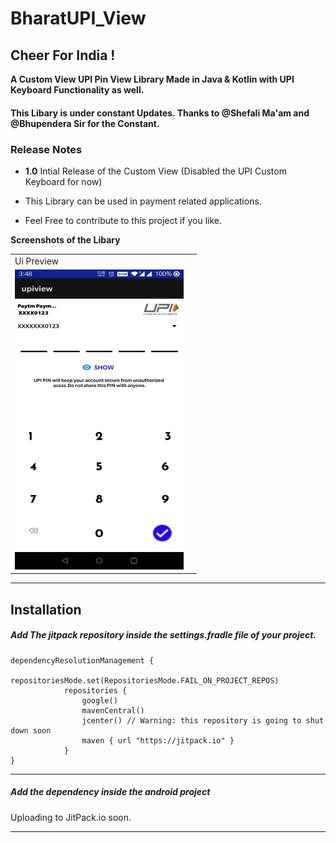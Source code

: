 # BharatUPI_View

## Cheer For India ! 


**A Custom View UPI Pin View Library Made in Java &amp; Kotlin with UPI Keyboard Functionality as well.**
#### This Libary is under constant Updates. Thanks to @Shefali Ma'am and @Bhupendera Sir for the Constant.


### Release Notes
- **1.0** Intial Release of the Custom View (Disabled the UPI Custom Keyboard for now) 

- This Library can be used in payment related applications.
- Feel Free to contribute to this project if you like.


**Screenshots of the Libary**

<table>
  <tr>
    <td>Ui Preview</td>
     <td></td>
   </tr>
  <tr>
    <td><img src="media/upi_preview.JPEG" width=270 height=480></td>
  </tr>
 </table>

------------



## Installation

##### Add  The jitpack repository inside the settings.fradle file of your project.



    dependencyResolutionManagement {
                repositoriesMode.set(RepositoriesMode.FAIL_ON_PROJECT_REPOS)
                repositories {
                    google()
                    mavenCentral()
                    jcenter() // Warning: this repository is going to shut down soon
                    maven { url "https://jitpack.io" }
                }
    }

------------


#####  Add the dependency inside the android project

Uploading to JitPack.io soon.

------------




